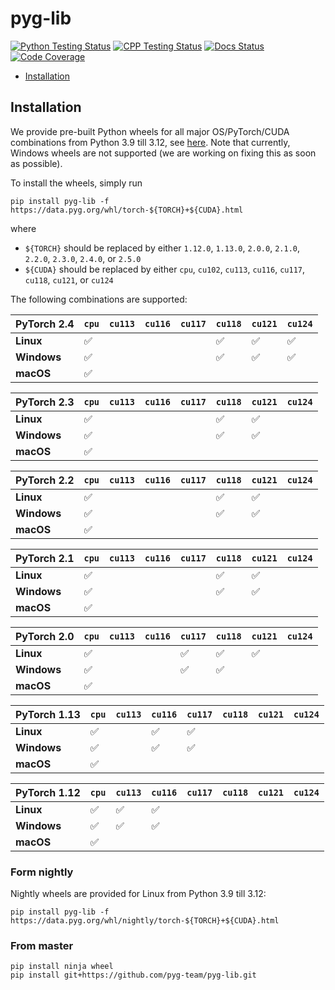 [python-testing-image]: https://github.com/pyg-team/pyg-lib/actions/workflows/python_testing.yml/badge.svg
[python-testing-url]: https://github.com/pyg-team/pyg-lib/actions/workflows/python_testing.yml
[cpp-testing-image]: https://github.com/pyg-team/pyg-lib/actions/workflows/cpp_testing.yml/badge.svg
[cpp-testing-url]: https://github.com/pyg-team/pyg-lib/actions/workflows/cpp_testing.yml
[docs-image]: https://readthedocs.org/projects/pyg-lib/badge/?version=latest
[docs-url]: https://pyg-lib.readthedocs.io/en/latest/?badge=latest
[coverage-image]: https://codecov.io/gh/pyg-team/pyg-lib/branch/master/graph/badge.svg
[coverage-url]: https://codecov.io/github/pyg-team/pyg-lib?branch=master

# pyg-lib

[![Python Testing Status][python-testing-image]][python-testing-url]
[![CPP Testing Status][cpp-testing-image]][cpp-testing-url]
[![Docs Status][docs-image]][docs-url]
[![Code Coverage][coverage-image]][coverage-url]

* [Installation](#installation)

## Installation

We provide pre-built Python wheels for all major OS/PyTorch/CUDA combinations from Python 3.9 till 3.12, see [here](https://data.pyg.org/whl).
Note that currently, Windows wheels are not supported (we are working on fixing this as soon as possible).

To install the wheels, simply run

```
pip install pyg-lib -f https://data.pyg.org/whl/torch-${TORCH}+${CUDA}.html
```

where

* `${TORCH}` should be replaced by either `1.12.0`, `1.13.0`, `2.0.0`, `2.1.0`, `2.2.0`, `2.3.0`, `2.4.0`, or `2.5.0`
* `${CUDA}` should be replaced by either `cpu`, `cu102`, `cu113`, `cu116`, `cu117`, `cu118`, `cu121`, or `cu124`

The following combinations are supported:

| PyTorch 2.4  | `cpu` | `cu113` | `cu116` | `cu117` | `cu118` | `cu121` | `cu124` |
|--------------|-------|---------|---------|---------|---------|---------|---------|
| **Linux**    | ✅    |         |         |         | ✅      | ✅      | ✅      |
| **Windows**  | ✅    |         |         |         | ✅      | ✅      | ✅      |
| **macOS**    | ✅    |         |         |         |         |         |         |

| PyTorch 2.3  | `cpu` | `cu113` | `cu116` | `cu117` | `cu118` | `cu121` | `cu124` |
|--------------|-------|---------|---------|---------|---------|---------|---------|
| **Linux**    | ✅    |         |         |         | ✅      | ✅      |         |
| **Windows**  | ✅    |         |         |         | ✅      | ✅      |         |
| **macOS**    | ✅    |         |         |         |         |         |         |

| PyTorch 2.2  | `cpu` | `cu113` | `cu116` | `cu117` | `cu118` | `cu121` | `cu124` |
|--------------|-------|---------|---------|---------|---------|---------|---------|
| **Linux**    | ✅    |         |         |         | ✅      | ✅      |         |
| **Windows**  | ✅    |         |         |         | ✅      | ✅      |         |
| **macOS**    | ✅    |         |         |         |         |         |         |

| PyTorch 2.1  | `cpu` | `cu113` | `cu116` | `cu117` | `cu118` | `cu121` | `cu124` |
|--------------|-------|---------|---------|---------|---------|---------|---------|
| **Linux**    | ✅    |         |         |         | ✅      | ✅      |         |
| **Windows**  | ✅    |         |         |         | ✅      | ✅      |         |
| **macOS**    | ✅    |         |         |         |         |         |         |

| PyTorch 2.0  | `cpu` | `cu113` | `cu116` | `cu117` | `cu118` | `cu121` | `cu124` |
|--------------|-------|---------|---------|---------|---------|---------|---------|
| **Linux**    | ✅    |         |         | ✅      | ✅      | ✅      |         |
| **Windows**  | ✅    |         |         | ✅      | ✅      |         |         |
| **macOS**    | ✅    |         |         |         |         |         |         |

| PyTorch 1.13 | `cpu` | `cu113` | `cu116` | `cu117` | `cu118` | `cu121` | `cu124` |
|--------------|-------|---------|---------|---------|---------|---------|---------|
| **Linux**    | ✅    |         | ✅      | ✅      |         |         |         |
| **Windows**  | ✅    |         | ✅      | ✅      |         |         |         |
| **macOS**    | ✅    |         |         |         |         |         |         |

| PyTorch 1.12 | `cpu` | `cu113` | `cu116` | `cu117` | `cu118` | `cu121` | `cu124` |
|--------------|-------|---------|---------|---------|---------| --------|---------|
| **Linux**    | ✅    | ✅      | ✅      |         |         |         |         |
| **Windows**  | ✅    | ✅      | ✅      |         |         |         |         |
| **macOS**    | ✅    |         |         |         |         |         |         |

### Form nightly

Nightly wheels are provided for Linux from Python 3.9 till 3.12:

```
pip install pyg-lib -f https://data.pyg.org/whl/nightly/torch-${TORCH}+${CUDA}.html
```

### From master

```
pip install ninja wheel
pip install git+https://github.com/pyg-team/pyg-lib.git
```
